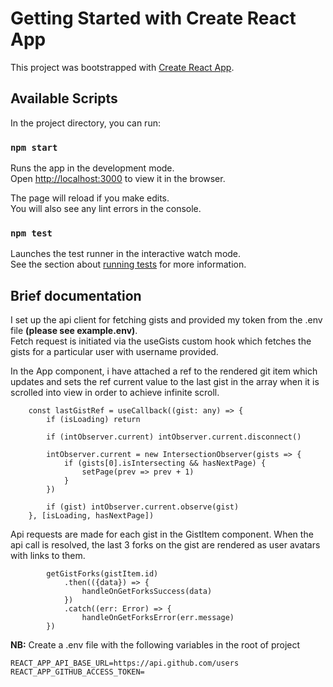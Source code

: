# Getting Started with Create React App

This project was bootstrapped with [Create React App](https://github.com/facebook/create-react-app).

## Available Scripts

In the project directory, you can run:

### `npm start`

Runs the app in the development mode.\
Open [http://localhost:3000](http://localhost:3000) to view it in the browser.

The page will reload if you make edits.\
You will also see any lint errors in the console.

### `npm test`

Launches the test runner in the interactive watch mode.\
See the section about [running tests](https://facebook.github.io/create-react-app/docs/running-tests) for more
information.

## Brief documentation

I set up the api client for fetching gists and provided my token from the .env file <strong>(please see
example.env)</strong>.<br/>
Fetch request is initiated via the useGists custom hook which fetches the gists for a particular user with username
provided.

In the App component, i have attached a ref to the rendered git item which updates and sets the ref current
value to the last gist in the array when it is scrolled into view in order to achieve infinite scroll.

```
    const lastGistRef = useCallback((gist: any) => {
        if (isLoading) return

        if (intObserver.current) intObserver.current.disconnect()

        intObserver.current = new IntersectionObserver(gists => {
            if (gists[0].isIntersecting && hasNextPage) {
                setPage(prev => prev + 1)
            }
        })

        if (gist) intObserver.current.observe(gist)
    }, [isLoading, hasNextPage])
```

Api requests are made for each gist in the GistItem component. When the api call is resolved, the
last 3 forks on the gist are rendered as user avatars with links to them.

```
        getGistForks(gistItem.id)
            .then(({data}) => {
                handleOnGetForksSuccess(data)
            })
            .catch((err: Error) => {
                handleOnGetForksError(err.message)
        })
```

<strong>NB:</strong> Create a .env file with the following variables in the root of project
```
REACT_APP_API_BASE_URL=https://api.github.com/users
REACT_APP_GITHUB_ACCESS_TOKEN=
```
